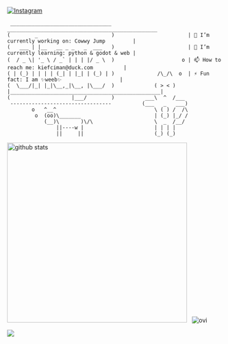 <a href="https://www.instagram.com/kiefciman/" target="_blank"><img src="https://img.shields.io/badge/Instagram-%23E4405F.svg?&style=flat-square&logo=instagram&logoColor=white" alt="Instagram"></a>
```
 _________________________________                          _________________________________________________
(        _                        )                        | 🔭 I’m currently working on: Cowwy Jump         |
(   ___ | |__   __ _ _   _  ___   )                        | 🌱 I’m currently learning: python & godot & web | 
(  / _ \| '_ \ / _` | | | |/ _ \  )                      o | 📫 How to reach me: kiefciman@duck.com          |
( | (_) | | | | (_| | |_| | (_) | )              /\_/\  o  | ⚡ Fun fact: I am ✨weeb✨                   |
(  \___/|_| |_|\__,_|\__, |\___/  )             ( > < )    |_________________________________________________|
(                    |___/        )          ___\  ^  /___
 ---------------------------------          (___   _   ___)
        o   ^__^                                \ ( ) /  /\
         o  (oo)\_______                        | (_) |_/ /
            (__)\       )\/\                    \  _  /__/
                ||----w |                       | | | |
                ||     ||                       (_) (_)
```            

<img src="https://github-readme-stats.vercel.app/api?username=Kiefciman&show_icons=true&bg_color=161320&text_color=D9E0EE&icon_color=DDB6F2&title_color=96CDFB&disable_animations=false&border_color=96CDFB" alt="github stats" width="420px" /> &nbsp; <img src="https://github-readme-stats.vercel.app/api/top-langs?username=Kiefciman&show_icons=true&locale=en&layout=compact&bg_color=161320&text_color=D9E0EE&icon_color=DDB6F2&title_color=96CDFB" alt="ovi" />

<img src="https://github-profile-trophy.vercel.app/?username=Kiefciman&theme=juicyfresh&no-bg=true&border_color=96CDFB" />
